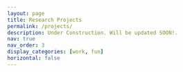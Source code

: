 ```yaml
---
layout: page
title: Research Projects
permalink: /projects/
description: Under Construction. Will be updated SOON!.
nav: true
nav_order: 3
display_categories: [work, fun]
horizontal: false
---
```

